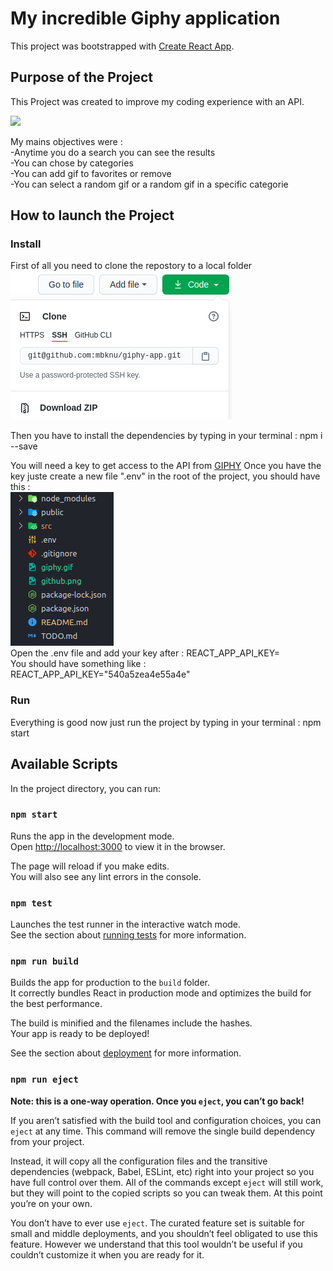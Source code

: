 # My incredible Giphy application

This project was bootstrapped with [Create React App](https://github.com/facebook/create-react-app).

## Purpose of the Project

This Project was created to improve my coding experience with an API.

![](giphy-gif.gif)

My mains objectives were :\
-Anytime you do a search you can see the results\
-You can chose by categories\
-You can add gif to favorites or remove\
-You can select a random gif or a random gif in a specific categorie

## How to launch the Project

### Install

First of all you need to clone the repostory to a local folder\
![Screenshot](github.png)

Then you have to install the dependencies by typing in your terminal : npm i --save

You will need a key to get access to the API from [GIPHY](https://giphy.com/)
Once you have the key juste create a new file ".env" in the root of the project, you should have this :\
![Screenshot](env.png)\
Open the .env file and add your key after : REACT_APP_API_KEY=\
You should have something like : REACT_APP_API_KEY="540a5zea4e55a4e"

### Run

Everything is good now just run the project by typing in your terminal : npm start

## Available Scripts

In the project directory, you can run:

### `npm start`

Runs the app in the development mode.\
Open [http://localhost:3000](http://localhost:3000) to view it in the browser.

The page will reload if you make edits.\
You will also see any lint errors in the console.

### `npm test`

Launches the test runner in the interactive watch mode.\
See the section about [running tests](https://facebook.github.io/create-react-app/docs/running-tests) for more information.

### `npm run build`

Builds the app for production to the `build` folder.\
It correctly bundles React in production mode and optimizes the build for the best performance.

The build is minified and the filenames include the hashes.\
Your app is ready to be deployed!

See the section about [deployment](https://facebook.github.io/create-react-app/docs/deployment) for more information.

### `npm run eject`

**Note: this is a one-way operation. Once you `eject`, you can’t go back!**

If you aren’t satisfied with the build tool and configuration choices, you can `eject` at any time. This command will remove the single build dependency from your project.

Instead, it will copy all the configuration files and the transitive dependencies (webpack, Babel, ESLint, etc) right into your project so you have full control over them. All of the commands except `eject` will still work, but they will point to the copied scripts so you can tweak them. At this point you’re on your own.

You don’t have to ever use `eject`. The curated feature set is suitable for small and middle deployments, and you shouldn’t feel obligated to use this feature. However we understand that this tool wouldn’t be useful if you couldn’t customize it when you are ready for it.